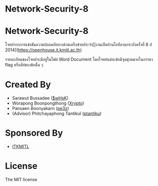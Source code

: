 # Network-Security-8

# Network-Security-8

โจทย์จากการแข่งขันความปลอดภัยทางด้านเครือข่ายประจำ[]งานเปิดบ้านไอทีลาดกระบังครั้งที่ 8 ป 2014](https://openhouse.it.kmitl.ac.th)

รายละเอียดของโจทย์จะมีอยู่ในไฟล์ Word Document โดยโจทย์แต่ละข้อมีจุดมุ่งหมายในการหา flag หรือคีย์ของข้อนั้น ๆ 

Created By
=========

- Sarawut Bussadee ([$wHsK](https://www.facebook.com/tob.hsk))
- Worapong Boonpongthong ([Xrypto](https://www.facebook.com/Xrypto))
- Pansaen Boonyakarn ([pe3z](https://github.com/pe3zx))
- (Advisor) Phitchayaphong Tantikul ([ptantiku](https://www.facebook.com/ptantiku))

Sponsored By
=========

- [ITKMITL](http://www.it.kmitl.ac.th/)

License
=========
The MIT license
